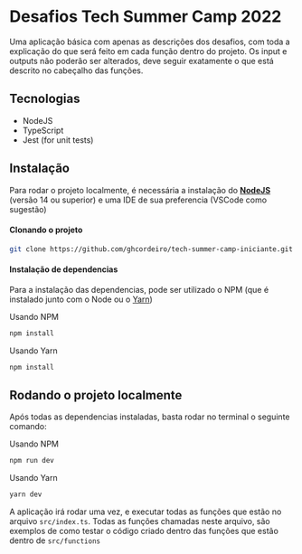 
# Desafios Tech Summer Camp 2022

Uma aplicação básica com apenas as descrições dos desafios, com toda a explicação do que 
será feito em cada função dentro do projeto. Os input e outputs não poderão ser alterados, 
deve seguir exatamente o que está descrito no cabeçalho das funções.

## Tecnologias

 - NodeJS
 - TypeScript
 - Jest (for unit tests)

## Instalação

Para rodar o projeto localmente, é necessária a instalação do **[NodeJS](https://nodejs.org/en/download/)** (versão 14 ou superior) 
e uma IDE de sua preferencia (VSCode como sugestão)

#### Clonando o projeto
```bash
git clone https://github.com/ghcordeiro/tech-summer-camp-iniciante.git
```

#### Instalação de dependencias

Para a instalação das dependencias, pode ser utilizado o NPM (que é instalado junto com o 
Node ou o [Yarn](https://github.com/yarnpkg/yarn/releases))

Usando NPM
```bash
npm install 
```

Usando Yarn
```bash
npm install 
```
## Rodando o projeto localmente

Após todas as dependencias instaladas, basta rodar no terminal o seguinte comando:

Usando NPM
```bash
npm run dev 
```

Usando Yarn
```bash
yarn dev 
```

A aplicação irá rodar uma vez, e executar todas as funções que estão no arquivo ```src/index.ts```.
Todas as funções chamadas neste arquivo, são exemplos de como testar o código criado dentro das funções
que estão dentro de ```src/functions```
